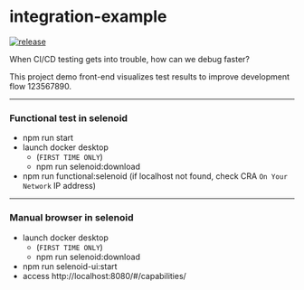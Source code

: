 # integration-example

[![release](https://github.com/sky172839465/integration-example/actions/workflows/release.yml/badge.svg)](https://github.com/sky172839465/integration-example/actions/workflows/release.yml)

When CI/CD testing gets into trouble, how can we debug faster?

This project demo front-end visualizes test results to improve development flow 123567890.

---

### Functional test in selenoid

- npm run start
- launch docker desktop
  - (`FIRST TIME ONLY`)
  - npm run selenoid:download
- npm run functional:selenoid (if localhost not found, check CRA `On Your Network` IP address)

---

### Manual browser in selenoid

- launch docker desktop
  - (`FIRST TIME ONLY`)
  - npm run selenoid:download
- npm run selenoid-ui:start
- access http://localhost:8080/#/capabilities/

